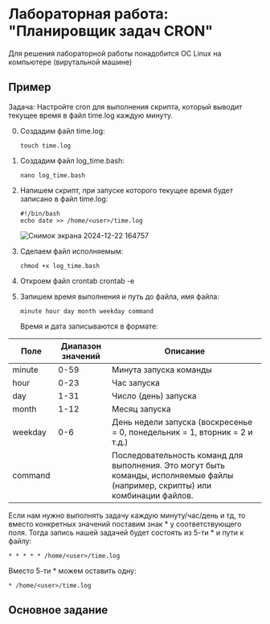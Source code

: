 # Лабораторная работа: "Планировщик задач CRON"
Для решения лабораторной работы понадобится ОС Linux на компьютере (вирутальной машине)
## Пример
Задача: Настройте cron для выполнения скрипта, который выводит текущее время в файл time.log каждую минуту.

0) Создадим файл time.log:
   ```
   touch time.log
   ```
1) Создадим файл log_time.bash:
   ```
   nano log_time.bash
   ```
2) Напишем скрипт, при запуске которого текущее время будет записано в файл time.log:
   ```
   #!/bin/bash
   echo date >> /home/<user>/time.log
   ```
   ![Снимок экрана 2024-12-22 164757](https://github.com/user-attachments/assets/a629345c-95e9-450b-bbc5-e08c9df625c0)

3) Сделаем файл исполняемым:
   ```
   chmod +x log_time.bash
   ```
4) Откроем файл crontab
   crontab -e
5) Запишем время выполнения и путь до файла, имя файла:
   
   ```
   minute hour day month weekday command
   ```
   
   Время и дата записываются в формате:
   
| Поле     | Диапазон значений | Описание                                                                                                                 |
|----------|-------------------|--------------------------------------------------------------------------------------------------------------------------|
| minute   | 0-59              | Минута запуска команды                                                                                                   |
| hour     | 0-23              | Час запуска                                                                                                              |
| day      | 1-31              | Число (день) запуска                                                                                                     |
| month    | 1-12              | Месяц запуска                                                                                                            |
| weekday  | 0-6               | День недели запуска (воскресенье = 0, понедельник = 1, вторник = 2 и т.д.)                                             |
| command  |                   | Последовательность команд для выполнения. Это могут быть команды, исполняемые файлы (например, скрипты) или комбинации файлов. |

Если нам нужно выполнять задачу каждую минуту/час/день и тд, то вместо конкретных значений поставим знак * у соответствующего поля. 
Тогда запись нашей задачей будет состоять из 5-ти * и пути к файлу:
```
* * * * * /home/<user>/time.log
```
Вместо 5-ти * можем оставить одну:
```
* /home/<user>/time.log
```
## Основное задание
